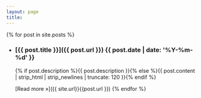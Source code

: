 ```yaml
---
layout: page
title:
---
```


{% for post in site.posts %}
- ### [{{ post.title }}]({{ post.url }}) <time >{{ post.date | date: '%Y-%m-%d' }}</time>

  {% if post.description %}{{ post.description }}{% else %}{{ post.content | strip_html | strip_newlines | truncate: 120 }}{% endif %}

  [Read more &raquo;]({{ site.url}}{{post.url }})
{% endfor %}
